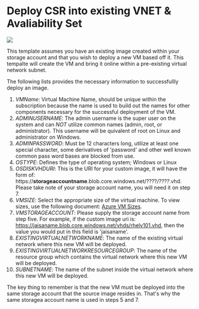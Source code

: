 # Deploy CSR into existing VNET & Avaliability Set

<a href="https://portal.azure.com/#create/Microsoft.Template/uri/https%3A%2F%2Fraw.githubusercontent.com%2FExchMaster%2FNHLBI-Custom-Image-Deploy-POC%2Fmaster%2Fazuredeploy.json" target="_blank">
    <img src="http://azuredeploy.net/deploybutton.png"/>
</a>


This template assumes you have an existing image created within your storage account and that you wish to deploy a new VM based off it.  This tempalte will create the VM and bring it online within a pre-existing virtual network subnet.  

The following lists provides the necessary information to successfullly deploy an image.

1. _VMName_:  Virtual Machine Name, should be unique within the subscription because the name is used to build out the names for other components necessary for the successful deployment of the VM.
2. _ADMINUSERNAME_:  The admin username is the super user on the system and can _NOT_ utilize common names (admin, root, or administrator).  This username will be quivalent of root on Linux and administrator on Windows.
3. _ADMINPASSWORD_:  Must be 12 characters long, utilize at least one special character, some derivatives of 'password' and other well known common pass word bases are blocked from use.
4. _OSTYPE_:  Defines the type of operating system; Windows or Linux
5. _OSDISKVHDURI_:  This is the URI for your custom image, it will have the form of:  https://__storageaccountname__.blob.core.windows.net/????*/????*.vhd.  Please take note of your storage account name, you will need it on step 7.
6. _VMSIZE_: Select the appropriate size of the virtual machine. To view sizes, use the following document: <a href="https://azure.microsoft.com/en-us/documentation/articles/virtual-machines-windows-sizes/" target="_blank">Azure VM Sizes</a>.
7. _VMSTORAGEACCOUNT_:  Please supply the storage account name from step five.  For example, if the custom image uri is:  https://jaisaname.blob.core.windows.net/vhds/rhelv101.vhd, then the value you would put in this field is 'jaisaname'.
8. _EXISTINGVIRTUALNETWORKNAME_:  The name of the existing virtual network where this new VM will be deployed.
9. _EXISTINGVIRTUALNETWORKRESOURCEGROUP_:  The name of the resource group which contains the virtual network where this new VM will be deployed.
10. _SUBNETNAME_: The name of the subnet inside the virtual network where this new VM will be deployed.

The key thing to remember is that the new VM must be deployed into the same storage account that the source image resides in.  That's why the same storagea account name is used in steps 5 and 7.